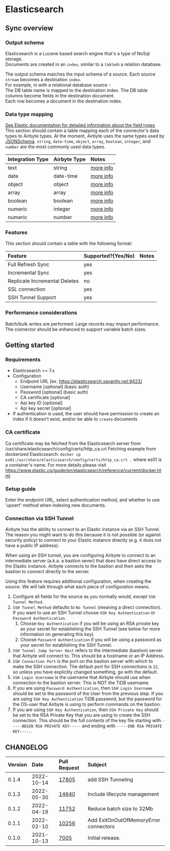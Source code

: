 # Elasticsearch

## Sync overview

### Output schema


Elasticsearch is a Lucene based search engine that's a type of NoSql storage.  
Documents are created in an `index`, similar to a `table`in a relation database.

The output schema matches the input schema of a source. 
Each source `stream` becomes a destination `index`.  
For example, in with a relational database source -  
The DB table name is mapped to the destination index. 
The DB table columns become fields in the destination document.  
Each row becomes a document in the destination index.  

### Data type mapping

[See Elastic documentation for detailed information about the field types](https://www.elastic.co/guide/en/elasticsearch/reference/current/mapping-types.html)
This section should contain a table mapping each of the connector's data types to Airbyte types. At the moment, Airbyte uses the same types used by [JSONSchema](https://json-schema.org/understanding-json-schema/reference/index.html). `string`, `date-time`, `object`, `array`, `boolean`, `integer`, and `number` are the most commonly used data types.

| Integration Type | Airbyte Type | Notes |
| :--- | :--- | :--- |
| text | string | [more info](https://www.elastic.co/guide/en/elasticsearch/reference/current/text.html)
| date | date-time | [more info](https://www.elastic.co/guide/en/elasticsearch/reference/current/date.html)
| object | object | [more info](https://www.elastic.co/guide/en/elasticsearch/reference/current/object.html)
| array | array | [more info](https://www.elastic.co/guide/en/elasticsearch/reference/current/array.html)
| boolean | boolean | [more info](https://www.elastic.co/guide/en/elasticsearch/reference/current/boolean.html)
| numeric | integer | [more info](https://www.elastic.co/guide/en/elasticsearch/reference/current/number.html)
| numeric | number | [more info](https://www.elastic.co/guide/en/elasticsearch/reference/current/number.html)


### Features

This section should contain a table with the following format:

| Feature | Supported?(Yes/No) | Notes |
| :--- |:-------------------| :--- |
| Full Refresh Sync | yes                |  |
| Incremental Sync | yes                |  |
| Replicate Incremental Deletes | no                 |  |
| SSL connection | yes                |  |
| SSH Tunnel Support | yes                |  |

### Performance considerations

Batch/bulk writes are performed. Large records may impact performance.  
The connector should be enhanced to support variable batch sizes.

## Getting started

### Requirements

* Elasticsearch >= 7.x
* Configuration 
  * Endpoint URL [ex. https://elasticsearch.savantly.net:9423]
  * Username [optional] (basic auth)
  * Password [optional] (basic auth)
  * CA certificate [optional]
  * Api key ID [optional]
  * Api key secret [optional]
* If authentication is used, the user should have permission to create an index if it doesn't exist, and/or be able to `create` documents

### CA certificate
Ca certificate may be fetched from the Elasticsearch server from /usr/share/elasticsearch/config/certs/http_ca.crt
Fetching example from dockerized Elasticsearch:
`docker cp es01:/usr/share/elasticsearch/config/certs/http_ca.crt .` where es01 is a container's name. For more details please visit https://www.elastic.co/guide/en/elasticsearch/reference/current/docker.html
 
### Setup guide
Enter the endpoint URL, select authentication method, and whether to use 'upsert' method when indexing new documents. 

### Connection via SSH Tunnel

Airbyte has the ability to connect to an Elastic instance via an SSH Tunnel.
The reason you might want to do this because it is not possible \(or against security policy\) to connect to your Elastic instance directly \(e.g. it does not have a public IP address\).

When using an SSH tunnel, you are configuring Airbyte to connect to an intermediate server \(a.k.a. a bastion sever\) that _does_ have direct access to the Elastic instance.
Airbyte connects to the bastion and then asks the bastion to connect directly to the server.

Using this feature requires additional configuration, when creating the source. We will talk through what each piece of configuration means.

1. Configure all fields for the source as you normally would, except `SSH Tunnel Method`.
2. `SSH Tunnel Method` defaults to `No Tunnel` \(meaning a direct connection\). If you want to use an SSH Tunnel choose `SSH Key Authentication` or `Password Authentication`.
    1. Choose `Key Authentication` if you will be using an RSA private key as your secret for establishing the SSH Tunnel \(see below for more information on generating this key\).
    2. Choose `Password Authentication` if you will be using a password as your secret for establishing the SSH Tunnel.
3. `SSH Tunnel Jump Server Host` refers to the intermediate \(bastion\) server that Airbyte will connect to. This should be a hostname or an IP Address.
4. `SSH Connection Port` is the port on the bastion server with which to make the SSH connection. The default port for SSH connections is `22`, so unless you have explicitly changed something, go with the default.
5. `SSH Login Username` is the username that Airbyte should use when connection to the bastion server. This is NOT the TiDB username.
6. If you are using `Password Authentication`, then `SSH Login Username` should be set to the password of the User from the previous step. If you are using `SSH Key Authentication` TiDB password, but the password for the OS-user that Airbyte is using to perform commands on the bastion.
7. If you are using `SSH Key Authentication`, then `SSH Private Key` should be set to the RSA Private Key that you are using to create the SSH connection. This should be the full contents of the key file starting with `-----BEGIN RSA PRIVATE KEY-----` and ending with `-----END RSA PRIVATE KEY-----`.

## CHANGELOG

| Version | Date | Pull Request | Subject |
| :--- | :--- | :--- | :--- |
| 0.1.4 | 2022-10-14 | [17805](https://github.com/airbytehq/airbyte/pull/17805) | add SSH Tunneling |
| 0.1.3 | 2022-05-30 | [14640](https://github.com/airbytehq/airbyte/pull/14640) | Include lifecycle management |
| 0.1.2 | 2022-04-19 | [11752](https://github.com/airbytehq/airbyte/pull/11752) | Reduce batch size to 32Mb |
| 0.1.1 | 2022-02-10 | [10256](https://github.com/airbytehq/airbyte/pull/1256) | Add ExitOnOutOfMemoryError connectors |
| 0.1.0 | 2021-10-13 | [7005](https://github.com/airbytehq/airbyte/pull/7005) | Initial release. |

